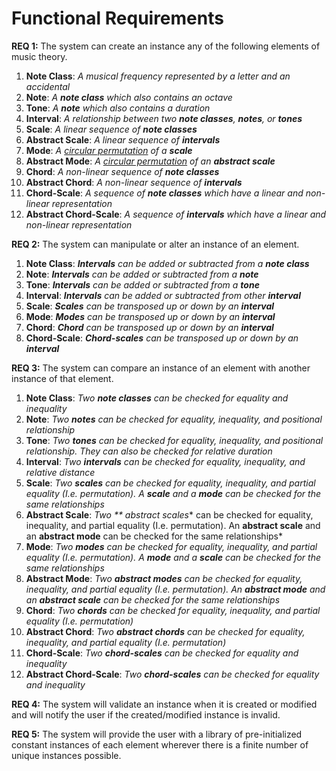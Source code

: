 # Functional Requirements

**REQ 1:** The system can create an instance any of the following elements of music theory.
 1. **Note Class**: *A musical frequency represented by a letter and an accidental*
 2. **Note**: *A **note class** which also contains an octave*
 3. **Tone**: *A **note** which also contains a duration*
 4. **Interval**: *A relationship between two **note classes**, **notes**, or **tones***
 5. **Scale**: *A linear sequence of **note classes***
 6. **Abstract Scale**: *A linear sequence of **intervals***
 7. **Mode**: *A [circular permutation](https://en.wikipedia.org/wiki/Permutation#Circular_permutations) of a **scale***
 8. **Abstract Mode**: *A [circular permutation](https://en.wikipedia.org/wiki/Permutation#Circular_permutations) of an **abstract scale***
 9. **Chord**: *A non-linear sequence of **note classes***
 10. **Abstract Chord**: *A non-linear sequence of **intervals*** 
 11. **Chord-Scale**: *A sequence of **note classes** which have a linear and non-linear representation*
 12. **Abstract Chord-Scale**: *A sequence of **intervals** which have a linear and non-linear representation*

**REQ 2:** The system can manipulate or alter an instance of an element.
1. **Note Class**: ***Intervals** can be added or subtracted from a **note class***
2. **Note**: ***Intervals** can be added or subtracted from a **note***
3. **Tone**: ***Intervals** can be added or subtracted from a **tone***
4. **Interval**: ***Intervals** can be added or subtracted from other **interval***
5. **Scale**: ***Scales** can be transposed up or down by an **interval***
6. **Mode**: ***Modes** can be transposed up or down by an **interval***
7. **Chord**: ***Chord** can be transposed up or down by an **interval***
8. **Chord-Scale**: ***Chord-scales** can be transposed up or down by an **interval***

**REQ 3:** The system can compare an instance of an element with another instance of that element.
1. **Note Class**: *Two **note classes** can be checked for equality and inequality*
10. **Note**: *Two **notes** can be checked for equality, inequality, and positional relationship*
11. **Tone**: *Two **tones** can be checked for equality, inequality, and positional relationship. They can also be checked for relative duration*
12. **Interval**: *Two **intervals** can be checked for equality, inequality, and relative distance*
13. **Scale**: *Two **scales** can be checked for equality, inequality, and partial equality (I.e. permutation). A **scale** and a **mode** can be checked for the same relationships*
14. **Abstract Scale**: *Two ** abstract scales** can be checked for equality, inequality, and partial equality (I.e. permutation). An **abstract scale** and an **abstract mode** can be checked for the same relationships*
15. **Mode**: *Two **modes** can be checked for equality, inequality, and partial equality (I.e. permutation). A **mode** and a **scale** can be checked for the same relationships*
16. **Abstract Mode**: *Two **abstract modes** can be checked for equality, inequality, and partial equality (I.e. permutation). An **abstract mode** and an **abstract scale** can be checked for the same relationships*
17. **Chord**: *Two **chords** can be checked for equality, inequality, and partial equality (I.e. permutation)*
18. **Abstract Chord**: *Two **abstract chords** can be checked for equality, inequality, and partial equality (I.e. permutation)*
19. **Chord-Scale**: *Two **chord-scales** can be checked for equality and inequality*
20. **Abstract Chord-Scale**: *Two **chord-scales** can be checked for equality and inequality*

 
**REQ 4:** The system will validate an instance when it is created or modified and will notify the user if the created/modified instance is invalid.

**REQ 5:** The system will provide the user with a library of pre-initialized constant instances of each element wherever there is a finite number of unique instances possible.
<!--stackedit_data:
eyJoaXN0b3J5IjpbLTQyMzQ3NDA4MSwtMTEwMjU0NjIxMV19
-->